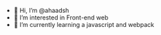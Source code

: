 - 👋 Hi, I’m @ahaadsh
- 👀 I’m interested in Front-end web
- 🌱 I’m currently learning a javascript and webpack

<!---
ahaadsh/ahaadsh is a ✨ special ✨ repository because its `README.md` (this file) appears on your GitHub profile.
You can click the Preview link to take a look at your changes.
--->
